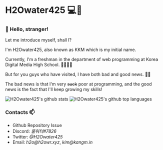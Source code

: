 # H2Owater425 💻🌊

### 👋 Hello, stranger!
<p>Let me introduce myself, shall I?</p>
<p>I'm H2Owater425, also known as KKM which is my initial name.</p>
<p>Currently, I'm a freshman in the department of web programming at Korea Digital Media High School. 👨‍🎓👨‍💻</p>
<p>But for you guys who have visited, I have both bad and good news. 😮‍💨</p>
<p>The bad news is that I'm very <s>suck</s> poor at programming, and the good news is the fact that I'll keep growing my skills!</p>

![H2Owater425's github stats](https://github-readme-stats.vercel.app/api?username=H2Owater425&theme=tokyonight&show_icons=true)
![H2Owater425's github top languages](https://github-readme-stats.vercel.app/api/top-langs/?username=h2owater425&theme=tokyonight&langs_count=3)

### Contacts 📫
* Github Repository Issue
* Discord: _물워터#7826_
* Twitter: _@H2Owater425_
* Email: _h2o@h2owr.xyz_, _kim@kangm.in_
